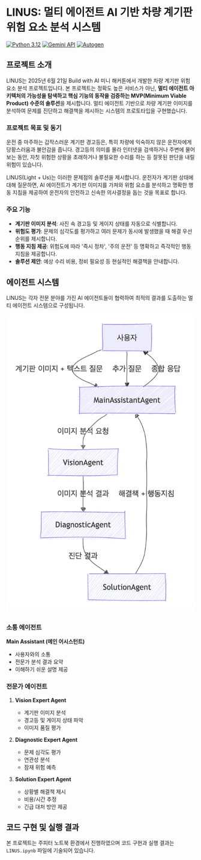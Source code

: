# LINUS: 멀티 에이전트 AI 기반 차량 계기판 위험 요소 분석 시스템

[![Python 3.12](https://img.shields.io/badge/python-3.12-blue.svg)](https://www.python.org/downloads/release/python-31211/)
[![Gemini API](https://img.shields.io/badge/Gemini-API-orange.svg)](https://ai.google.dev/gemini-api/docs?hl=ko)
[![Autogen](https://img.shields.io/badge/Autogen-Latest-green.svg)](https://github.com/microsoft/autogen)

## 프로젝트 소개
LINUS는 2025년 6월 21일 Build with AI 미니 해커톤에서 개발한 차량 계기판 위험 요소 분석 프로젝트입니다. 본 프로젝트는 정확도 높은 서비스가 아닌, **멀티 에이전트 아키텍처의 가능성을 탐색하고 핵심 기능의 동작을 검증하는 MVP(Minimum Viable Product) 수준의 솔루션**을 제시합니다. 멀티 에이전트 기반으로 차량 계기판 이미지를 분석하여 문제를 진단하고 해결책을 제시하는 시스템의 프로토타입을 구현했습니다.

### 프로젝트 목표 및 동기
운전 중 마주하는 갑작스러운 계기판 경고등은, 특히 차량에 익숙하지 않은 운전자에게 당황스러움과 불안감을 줍니다. 경고등의 의미를 몰라 인터넷을 검색하거나 주변에 물어보는 동안, 자칫 위험한 상황을 초래하거나 불필요한 수리를 하는 등 잘못된 판단을 내릴 위험이 있습니다.

LINUS(Light + Us)는 이러한 문제점의 솔루션을 제시합니다. 운전자가 계기판 상태에 대해 질문하면, AI 에이전트가 계기판 이미지를 가져와 위험 요소를 분석하고 명확한 행동 지침을 제공하여 운전자의 안전하고 신속한 의사결정을 돕는 것을 목표로 합니다.

### 주요 기능
- **계기판 이미지 분석**: 사진 속 경고등 및 게이지 상태를 자동으로 식별합니다.
- **위험도 평가**: 문제의 심각도를 평가하고 여러 문제가 동시에 발생했을 때 해결 우선순위를 제시합니다.
- **행동 지침 제공**: 위험도에 따라 '즉시 정차', '주의 운전' 등 명확하고 즉각적인 행동 지침을 제공합니다.
- **솔루션 제안**: 예상 수리 비용, 정비 필요성 등 현실적인 해결책을 안내합니다.

## 에이전트 시스템
LINUS는 각자 전문 분야를 가진 AI 에이전트들이 협력하여 최적의 결과를 도출하는 멀티 에이전트 시스템으로 구성됩니다.

![](flow.png)

### 소통 에이전트
**Main Assistant (메인 어시스턴트)**
   - 사용자와의 소통
   - 전문가 분석 결과 요약
   - 이해하기 쉬운 설명 제공

### 전문가 에이전트
1. **Vision Expert Agent**
   - 계기판 이미지 분석
   - 경고등 및 게이지 상태 파악
   - 이미지 품질 평가

2. **Diagnostic Expert Agent**
   - 문제 심각도 평가
   - 연관성 분석
   - 잠재 위험 예측

3. **Solution Expert Agent**
   - 상황별 해결책 제시
   - 비용/시간 추정
   - 긴급 대처 방안 제공

## 코드 구현 및 실행 결과
본 프로젝트는 주피터 노트북 환경에서 진행하였으며 코드 구현과 실행 결과는 `LINUS.ipynb` 파일에 기술되어 있습니다.
